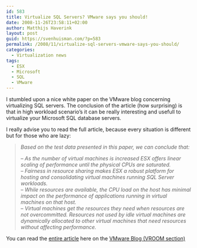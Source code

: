 ```yaml
---
id: 583
title: Virtualize SQL Servers? VMware says you should!
date: 2008-11-26T23:58:11+02:00
author: Matthijs Haverink
layout: post
guid: https://svenhuisman.com/?p=583
permalink: /2008/11/virtualize-sql-servers-vmware-says-you-should/
categories:
  - Virtualization news
tags:
  - ESX
  - Microsoft
  - SQL
  - VMware
---
```

I stumbled upon a nice white paper on the VMware blog concerning virtualizing SQL servers. The conclusion of the article (how surprising) is that in high workload scenario&#8217;s it can be really interesting and usefull to virtualize your Microsoft SQL database servers.

I really advise you to read the full article, because every situation is different but for those who are lazy:

> _Based on the test data presented in this paper, we can conclude that:_
> 
> _&#8211; As the number of virtual machines is increased ESX offers linear scaling of performance until the physical CPUs are saturated.  
> &#8211; Fairness in resource sharing makes ESX a robust platform for hosting and consolidating virtual machines running SQL Server workloads.  
> &#8211; While resources are available, the CPU load on the host has minimal impact on the performance of applications running in virtual machines on that host.  
> &#8211; Virtual machines get the resources they need when resources are not overcommitted. Resources not used by idle virtual machines are dynamically allocated to other virtual machines that need resources without affecting performance._ 

You can read the <a href="http://blogs.vmware.com/performance/2008/11/database-worklo.html" target="_blank">entire article</a> here on the <a href="http://blogs.vmware.com/performance" target="_blank">VMware Blog (VROOM section)</a>